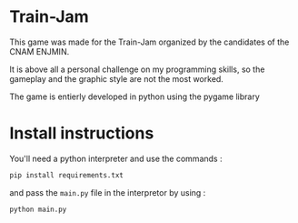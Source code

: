 # Train-Jam

This game was made for the Train-Jam organized by the candidates of the CNAM ENJMIN. 

It is above all a personal challenge on my programming skills, so the gameplay and the graphic style are not the most worked.

The game is entierly developed in python using the pygame library


# Install instructions

You'll need a python interpreter and use the commands :

```py
pip install requirements.txt
```

and pass the `main.py` file in the interpretor by using :

```py
python main.py
```
